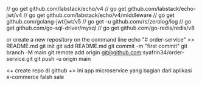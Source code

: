 // go get github.com/labstack/echo/v4
// go get github.com/labstack/echo-jwt/v4
// go get github.com/labstack/echo/v4/middleware
// go get github.com/golang-jwt/jwt/v5
// go get -u github.com/rs/zerolog/log
// go get github.com/go-sql-driver/mysql
// go get github.com/go-redis/redis/v8

or create a new repository on the command line
echo "# order-service" >> README.md
git init
git add README.md
git commit -m "first commit"
git branch -M main
git remote add origin git@github.com:syafrin34/order-service.git
git push -u origin main

<+ create repo di github +>
ini app microservice yang bagian dari aplikasi e-commerce falsh sale
